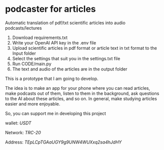 # podcaster for articles
Automatic translation of pdf/txt scientific articles into audio podcasts/lectures

1. Download requirements.txt
2. Write your OpenAI API key in the .env file
3. Upload scientific articles in pdf format or article text in txt format to the Input folder
4. Select the settings that suit you in the settings.txt file
5. Run CODE/main.py
6. The text and audio of the articles are in the output folder


This is a prototype that I am going to develop.

The idea is to make an app for your phone where you can read articles, make podcasts out of them, listen to them in the background, ask questions to the AI ​​about these articles, and so on. In general, make studying articles easier and more enjoyable.

So, you can support me in developing this project

wallet: *USDT*

Network: *TRC-20*

Address: *TEpLCpTGAaUGY9g9UNW4WUXxq2sa4hJdHY*
